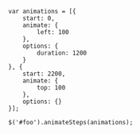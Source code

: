     var animations = [{
        start: 0,
        animate: {
            left: 100
        },
        options: {
            duration: 1200
        }
    }, {
        start: 2200,
        animate: {
            top: 100
        },
        options: {}
    }];

    $('#foo').animateSteps(animations);